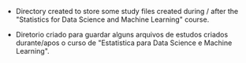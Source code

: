 - Directory created to store some study files created during / after the "Statistics for Data Science and Machine Learning" course.

- Diretorio criado para guardar alguns arquivos de estudos criados durante/apos o curso de "Estatistica para Data Science e Machine Learning".

